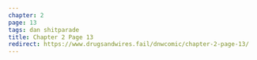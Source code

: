 ```yaml
---
chapter: 2
page: 13
tags: dan shitparade
title: Chapter 2 Page 13
redirect: https://www.drugsandwires.fail/dnwcomic/chapter-2-page-13/
---
```

